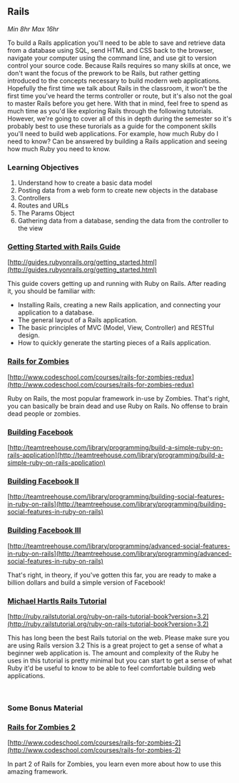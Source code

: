 ## Rails
*Min 8hr Max 16hr*

To build a Rails application you'll need to be able to save and retrieve data
from a database using SQL, send HTML and CSS back to the browser, navigate your
computer using the command line, and use git to version control your source
code. Because Rails requires so many skills at once, we don't want the focus of
the prework to be Rails, but rather getting introduced to the concepts
necessary to build modern web applications. Hopefully the first time we talk
about Rails in the classroom, it won't be the first time you've heard the terms
controller or route, but it's also not the goal to master Rails before you get
here. With that in mind, feel free to spend as much time as you'd like
exploring Rails through the following tutorials. However, we're going to cover
all of this in depth during the semester so it's probably best to use these
turorials as a guide for the component skills you'll need to build web
applications. For example, how much Ruby do I need to know? Can be answered by
building a Rails application and seeing how much Ruby you need to know.

### Learning Objectives
  1. Understand how to create a basic data model
  2. Posting data from a web form to create new objects in the database
  3. Controllers
  4. Routes and URLs
  5. The Params Object
  6. Gathering data from a database, sending the data from the controller to the view

### [Getting Started with Rails Guide](http://guides.rubyonrails.org/getting_started.html)

[http://guides.rubyonrails.org/getting_started.html](http://guides.rubyonrails.org/getting_started.html)

This guide covers getting up and running with Ruby on Rails. After reading it, you should be familiar with:

  * Installing Rails, creating a new Rails application, and connecting your application to a database.
  * The general layout of a Rails application.
  * The basic principles of MVC (Model, View, Controller) and RESTful design.
  * How to quickly generate the starting pieces of a Rails application.

### [Rails for Zombies](http://www.codeschool.com/courses/rails-for-zombies-redux)

[http://www.codeschool.com/courses/rails-for-zombies-redux](http://www.codeschool.com/courses/rails-for-zombies-redux)

Ruby on Rails, the most popular framework in-use by Zombies. That's right, you can basically be brain dead and use Ruby on Rails. No offense to brain dead people or zombies.

### [Building Facebook](http://teamtreehouse.com/library/programming/build-a-simple-ruby-on-rails-application)

[http://teamtreehouse.com/library/programming/build-a-simple-ruby-on-rails-application](http://teamtreehouse.com/library/programming/build-a-simple-ruby-on-rails-application)

### [Building Facebook II](http://teamtreehouse.com/library/programming/building-social-features-in-ruby-on-rails)

[http://teamtreehouse.com/library/programming/building-social-features-in-ruby-on-rails](http://teamtreehouse.com/library/programming/building-social-features-in-ruby-on-rails)

### [Building Facebook III](http://teamtreehouse.com/library/programming/advanced-social-features-in-ruby-on-rails)

[http://teamtreehouse.com/library/programming/advanced-social-features-in-ruby-on-rails](http://teamtreehouse.com/library/programming/advanced-social-features-in-ruby-on-rails)

That's right, in theory, if you've gotten this far, you are ready to make a
billion dollars and build a simple version of Facebook!

### [Michael Hartls Rails Tutorial](http://ruby.railstutorial.org/ruby-on-rails-tutorial-book?version=3.2)

[http://ruby.railstutorial.org/ruby-on-rails-tutorial-book?version=3.2](http://ruby.railstutorial.org/ruby-on-rails-tutorial-book?version=3.2)

This has long been the best Rails tutorial on the web. Please make sure you are
using Rails version 3.2 This is a great project to get a sense of what a
beginner web application is. The amount and complexity of the Ruby he uses in
this tutorial is pretty minimal but you can start to get a sense of what Ruby
it'd be useful to know to be able to feel comfortable building web
applications.

<br />

### Some Bonus Material

### [Rails for Zombies 2](http://www.codeschool.com/courses/rails-for-zombies-2)

[http://www.codeschool.com/courses/rails-for-zombies-2](http://www.codeschool.com/courses/rails-for-zombies-2)

In part 2 of Rails for Zombies, you learn even more about how to use this
amazing framework.
